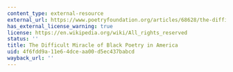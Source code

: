 ```yaml
---
content_type: external-resource
external_url: https://www.poetryfoundation.org/articles/68628/the-difficult-miracle-of-black-poetry-in-america
has_external_license_warning: true
license: https://en.wikipedia.org/wiki/All_rights_reserved
status: ''
title: The Difficult Miracle of Black Poetry in America
uid: 4f6fdd9a-11e6-4dce-aa00-d5ec437babcd
wayback_url: ''
---
```


